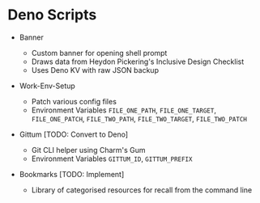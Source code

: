 # Deno Scripts

- Banner
  - Custom banner for opening shell prompt
  - Draws data from Heydon Pickering's Inclusive Design Checklist
  - Uses Deno KV with raw JSON backup

- Work-Env-Setup
  - Patch various config files
  - Environment Variables `FILE_ONE_PATH`, `FILE_ONE_TARGET`, `FILE_ONE_PATCH`,
    `FILE_TWO_PATH`, `FILE_TWO_TARGET`, `FILE_TWO_PATCH`
    
- Gittum [TODO: Convert to Deno]
  - Git CLI helper using Charm's Gum
  - Environment Variables `GITTUM_ID`, `GITTUM_PREFIX`

- Bookmarks [TODO: Implement]
  - Library of categorised resources for recall from the command line
